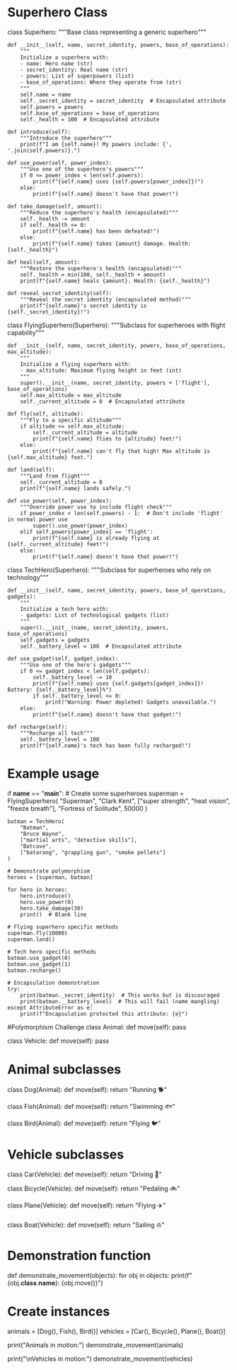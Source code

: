 # Superhero Class
class Superhero:
    """Base class representing a generic superhero"""
    
    def __init__(self, name, secret_identity, powers, base_of_operations):
        """
        Initialize a superhero with:
        - name: Hero name (str)
        - secret_identity: Real name (str)
        - powers: List of superpowers (list)
        - base_of_operations: Where they operate from (str)
        """
        self.name = name
        self._secret_identity = secret_identity  # Encapsulated attribute
        self.powers = powers
        self.base_of_operations = base_of_operations
        self._health = 100  # Encapsulated attribute
    
    def introduce(self):
        """Introduce the superhero"""
        print(f"I am {self.name}! My powers include: {', '.join(self.powers)}.")
    
    def use_power(self, power_index):
        """Use one of the superhero's powers"""
        if 0 <= power_index < len(self.powers):
            print(f"{self.name} uses {self.powers[power_index]}!")
        else:
            print(f"{self.name} doesn't have that power!")
    
    def take_damage(self, amount):
        """Reduce the superhero's health (encapsulated)"""
        self._health -= amount
        if self._health <= 0:
            print(f"{self.name} has been defeated!")
        else:
            print(f"{self.name} takes {amount} damage. Health: {self._health}")
    
    def heal(self, amount):
        """Restore the superhero's health (encapsulated)"""
        self._health = min(100, self._health + amount)
        print(f"{self.name} heals {amount}. Health: {self._health}")
    
    def reveal_secret_identity(self):
        """Reveal the secret identity (encapsulated method)"""
        print(f"{self.name}'s secret identity is {self._secret_identity}!")


class FlyingSuperhero(Superhero):
    """Subclass for superheroes with flight capability"""
    
    def __init__(self, name, secret_identity, powers, base_of_operations, max_altitude):
        """
        Initialize a flying superhero with:
        - max_altitude: Maximum flying height in feet (int)
        """
        super().__init__(name, secret_identity, powers + ['flight'], base_of_operations)
        self.max_altitude = max_altitude
        self._current_altitude = 0  # Encapsulated attribute
    
    def fly(self, altitude):
        """Fly to a specific altitude"""
        if altitude <= self.max_altitude:
            self._current_altitude = altitude
            print(f"{self.name} flies to {altitude} feet!")
        else:
            print(f"{self.name} can't fly that high! Max altitude is {self.max_altitude} feet.")
    
    def land(self):
        """Land from flight"""
        self._current_altitude = 0
        print(f"{self.name} lands safely.")
    
    def use_power(self, power_index):
        """Override power use to include flight check"""
        if power_index < len(self.powers) - 1:  # Don't include 'flight' in normal power use
            super().use_power(power_index)
        elif self.powers[power_index] == 'flight':
            print(f"{self.name} is already flying at {self._current_altitude} feet!")
        else:
            print(f"{self.name} doesn't have that power!")


class TechHero(Superhero):
    """Subclass for superheroes who rely on technology"""
    
    def __init__(self, name, secret_identity, powers, base_of_operations, gadgets):
        """
        Initialize a tech hero with:
        - gadgets: List of technological gadgets (list)
        """
        super().__init__(name, secret_identity, powers, base_of_operations)
        self.gadgets = gadgets
        self._battery_level = 100  # Encapsulated attribute
    
    def use_gadget(self, gadget_index):
        """Use one of the hero's gadgets"""
        if 0 <= gadget_index < len(self.gadgets):
            self._battery_level -= 10
            print(f"{self.name} uses {self.gadgets[gadget_index]}! Battery: {self._battery_level}%")
            if self._battery_level <= 0:
                print("Warning: Power depleted! Gadgets unavailable.")
        else:
            print(f"{self.name} doesn't have that gadget!")
    
    def recharge(self):
        """Recharge all tech"""
        self._battery_level = 100
        print(f"{self.name}'s tech has been fully recharged!")


# Example usage
if __name__ == "__main__":
    # Create some superheroes
    superman = FlyingSuperhero(
        "Superman", 
        "Clark Kent", 
        ["super strength", "heat vision", "freeze breath"], 
        "Fortress of Solitude", 
        50000
    )
    
    batman = TechHero(
        "Batman",
        "Bruce Wayne",
        ["martial arts", "detective skills"],
        "Batcave",
        ["batarang", "grappling gun", "smoke pellets"]
    )
    
    # Demonstrate polymorphism
    heroes = [superman, batman]
    
    for hero in heroes:
        hero.introduce()
        hero.use_power(0)
        hero.take_damage(30)
        print()  # Blank line
    
    # Flying superhero specific methods
    superman.fly(10000)
    superman.land()
    
    # Tech hero specific methods
    batman.use_gadget(0)
    batman.use_gadget(1)
    batman.recharge()
    
    # Encapsulation demonstration
    try:
        print(batman._secret_identity)  # This works but is discouraged
        print(batman.__battery_level)  # This will fail (name mangling)
    except AttributeError as e:
        print(f"Encapsulation protected this attribute: {e}")








#Polymorphism Challenge
class Animal:
    def move(self):
        pass

class Vehicle:
    def move(self):
        pass

# Animal subclasses
class Dog(Animal):
    def move(self):
        return "Running 🐕"

class Fish(Animal):
    def move(self):
        return "Swimming 🐟"

class Bird(Animal):
    def move(self):
        return "Flying 🐦"

# Vehicle subclasses
class Car(Vehicle):
    def move(self):
        return "Driving 🚗"

class Bicycle(Vehicle):
    def move(self):
        return "Pedaling 🚲"

class Plane(Vehicle):
    def move(self):
        return "Flying ✈️"

class Boat(Vehicle):
    def move(self):
        return "Sailing ⛵"

# Demonstration function
def demonstrate_movement(objects):
    for obj in objects:
        print(f"{obj.__class__.__name__}: {obj.move()}")

# Create instances
animals = [Dog(), Fish(), Bird()]
vehicles = [Car(), Bicycle(), Plane(), Boat()]

print("Animals in motion:")
demonstrate_movement(animals)

print("\nVehicles in motion:")
demonstrate_movement(vehicles)
